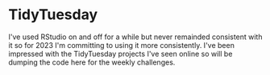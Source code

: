 # TidyTuesday

I've used RStudio on and off for a while but never remainded consistent with it so for 2023 I'm committing to using it more consistently. 
I've been impressed with the TidyTuesday projects I've seen online so will be dumping the code here for the weekly challenges.
